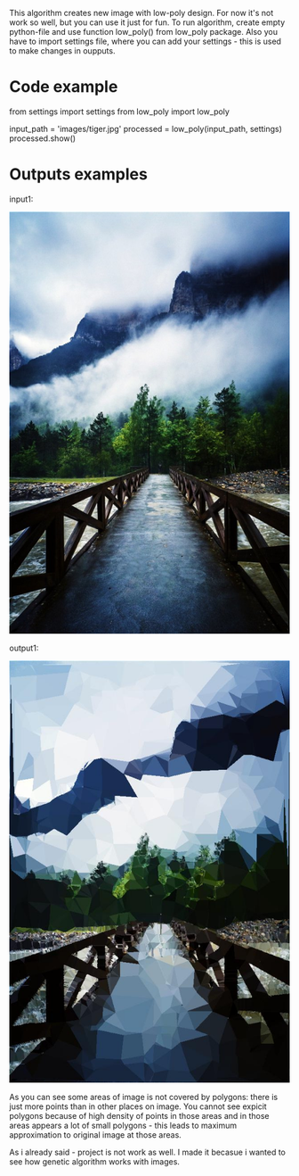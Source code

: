 This algorithm creates new image with low-poly design.
For now it's not work so well, but you can use it just for fun.
To run algorithm, create empty python-file and use function low_poly() from low_poly package.
Also you have to import settings file, where you can add your settings - this is used to make changes in oupputs.

# Code example

from settings import settings
from low_poly import low_poly

input_path = 'images/tiger.jpg'
processed = low_poly(input_path, settings)
processed.show()


# Outputs examples

input1:

![mountains](https://github.com/JohnMikhailov/low_poly_genetic/raw/master/images/mount.jpg)

output1:

![mountains low poly](https://github.com/JohnMikhailov/low_poly_genetic/raw/master/outputs/mount.jpg)

As you can see some areas of image is not covered by polygons: there is just more points than in other places on image.
You cannot see expicit polygons because of high density of points in those areas and in those areas appears a lot of small polygons - this leads to maximum approximation to original image at those areas.

As i already said - project is not work as well.
I made it becasue i wanted to see how genetic algorithm works with images.
